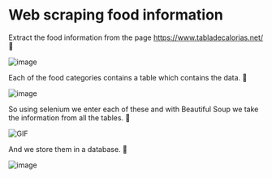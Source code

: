 # Web scraping food information

Extract the food information from the page https://www.tabladecalorias.net/  🍊

![image](https://user-images.githubusercontent.com/83243886/162601927-3786fdac-c7d2-4c91-ba01-ec86f85a2737.png)

Each of the food categories contains a table which contains the data. 🥩

![image](https://user-images.githubusercontent.com/83243886/162601918-1ee015b0-1d4b-437c-8daa-807a4161c058.png) 

So using selenium we enter each of these and with Beautiful Soup we take the information from all the tables. 🥘

<img  alt="GIF" src="https://github.com/Programacion315/Informacion_Alimentos_db/blob/master/funcionamiento.gif" />

And we store them in a database. 🍰

![image](https://user-images.githubusercontent.com/83243886/162601981-8bf1fded-cf04-498d-add7-fb4b52bb4c10.png)
